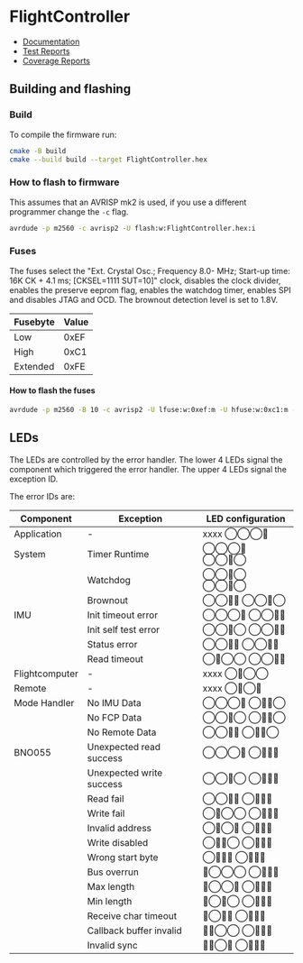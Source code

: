 # FlightController

* [Documentation](https://toolboxplane.github.io/FlightControllerSoftware/doxygen)
* [Test Reports](https://toolboxplane.github.io/FlightControllerSoftware/report/)
* [Coverage Reports](https://toolboxplane.github.io/FlightControllerSoftware/coverage/)

## Building and flashing

### Build

To compile the firmware run:

```bash
cmake -B build
cmake --build build --target FlightController.hex
```

### How to flash to firmware

This assumes that an AVRISP mk2 is used, if you use a different programmer
change the ```-c``` flag.

```bash
avrdude -p m2560 -c avrisp2 -U flash:w:FlightController.hex:i
```

### Fuses

The fuses select the "Ext. Crystal Osc.; Frequency 8.0- MHz; Start-up time: 16K CK + 4.1 ms; [CKSEL=1111 SUT=10]"
clock, disables the clock divider, enables the preserve eeprom flag, enables the watchdog timer, enables SPI and
disables
JTAG and OCD. The brownout detection level is set to 1.8V.

| Fusebyte | Value |
|----------|-------|
| Low      | 0xEF  |
| High     | 0xC1  |
| Extended | 0xFE  |

#### How to flash the fuses

```bash
avrdude -p m2560 -B 10 -c avrisp2 -U lfuse:w:0xef:m -U hfuse:w:0xc1:m -U efuse:w:0xfe:m
```

## LEDs

The LEDs are controlled by the error handler. The lower 4 LEDs signal the
component which triggered the error handler. The upper 4 LEDs signal the exception
ID.

The error IDs are:

| Component      | Exception                | LED configuration |
|----------------|--------------------------|-------------------|
| Application    | -                        | xxxx ◯◯◯🔴        |
| System         | Timer Runtime            | ◯◯◯🔴 ◯◯🔴◯       |
|                | Watchdog                 | ◯◯🔴◯ ◯◯🔴◯       |
|                | Brownout                 | ◯◯🔴🔴 ◯◯🔴◯      |
| IMU            | Init timeout error       | ◯◯◯🔴 ◯◯🔴🔴      |
|                | Init self test error     | ◯◯🔴◯ ◯◯🔴🔴      |
|                | Status error             | ◯◯🔴🔴 ◯◯🔴🔴     |
|                | Read timeout             | ◯🔴◯◯ ◯◯🔴🔴      |
| Flightcomputer | -                        | xxxx ◯🔴◯◯        |
| Remote         | -                        | xxxx ◯🔴◯🔴       |
| Mode Handler   | No IMU Data              | ◯◯◯🔴 ◯🔴🔴◯      |
|                | No FCP Data              | ◯◯🔴◯ ◯🔴🔴◯      |
|                | No Remote Data           | ◯◯🔴🔴 ◯🔴🔴◯     |
| BNO055         | Unexpected read success  | ◯◯◯🔴 ◯🔴🔴🔴     |
|                | Unexpected write success | ◯◯🔴◯ ◯🔴🔴🔴     |
|                | Read fail                | ◯◯🔴🔴 ◯🔴🔴🔴    |
|                | Write fail               | ◯🔴◯◯ ◯🔴🔴🔴     |
|                | Invalid address          | ◯🔴◯🔴 ◯🔴🔴🔴    |
|                | Write disabled           | ◯🔴🔴◯ ◯🔴🔴🔴    |
|                | Wrong start byte         | ◯🔴🔴🔴 ◯🔴🔴🔴   |
|                | Bus overrun              | 🔴◯◯◯ ◯🔴🔴🔴     |
|                | Max length               | 🔴◯◯🔴 ◯🔴🔴🔴    |
|                | Min length               | 🔴◯🔴◯ ◯🔴🔴🔴    |
|                | Receive char timeout     | 🔴◯🔴🔴 ◯🔴🔴🔴   |
|                | Callback buffer invalid  | 🔴🔴◯◯ ◯🔴🔴🔴    |
|                | Invalid sync             | 🔴🔴◯🔴 ◯🔴🔴🔴   |


